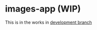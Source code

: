 # images-app (WIP)

This is in the works in [development branch](https://github.com/Tonnie-Exelero/images-app/tree/development)
